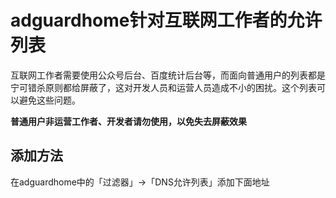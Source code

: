 # adguardhome针对互联网工作者的允许列表

互联网工作者需要使用公众号后台、百度统计后台等，而面向普通用户的列表都是宁可错杀原则都给屏蔽了，这对开发人员和运营人员造成不小的困扰。这个列表可以避免这些问题。

**普通用户非运营工作者、开发者请勿使用，以免失去屏蔽效果**

## 添加方法

在adguardhome中的「过滤器」->「DNS允许列表」添加下面地址

